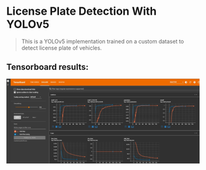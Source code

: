 # License Plate Detection With YOLOv5
> This is a YOLOv5 implementation trained on a custom dataset to detect license plate of vehicles.

<!-- ## Training: -->

## Tensorboard results:

![](output/tensorboard.jpg)
